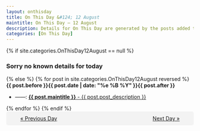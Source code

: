 ```yaml
---
layout: onthisday
title: On This Day &#124; 12 August
maintitle: On This Day — 12 August
description: Details for On This Day are generated by the posts added to the website so the content is subject to changes/updates over time.
categories: [On This Day]
---
```


{% if site.categories.OnThisDay12August == null %}
<h3>Sorry no known details for today</h3>
{% else %}
{% for post in site.categories.OnThisDay12August reversed %}
<strong>{{ post.before }}{{ post.date | date: "%e %B %Y" }}{{ post.after }}</strong>
<ul>
<li> ——: <a class="{{ post.class }}" href="{{ post.url }}"><strong>{{ post.maintitle }}</strong> - {{ post.post_description }}</a></li>
</ul>
{% endfor %}
{% endif %}

<div style="background-color: #f3f3f3; padding: 10px; border-radius: 5px; text-align: center; display: flex; justify-content: space-evenly;">
<a href="/onthisday/08/08-11">« Previous Day</a>
<span style="visibility:hidden;">[ Visit Leap Year February 29 ]</span>
<a href="/onthisday/08/08-13">Next Day »</a>
</div>
